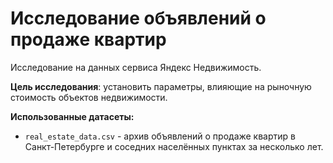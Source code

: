# Исследование объявлений о продаже квартир

Исследование на данных сервиса Яндекс Недвижимость.

**Цель исследования**: установить параметры, влияющие на рыночную стоимость объектов недвижимости. 

**Использованные датасеты:**
- `real_estate_data.csv` - архив объявлений о продаже квартир в Санкт-Петербурге и соседних населённых пунктах за несколько лет. 
